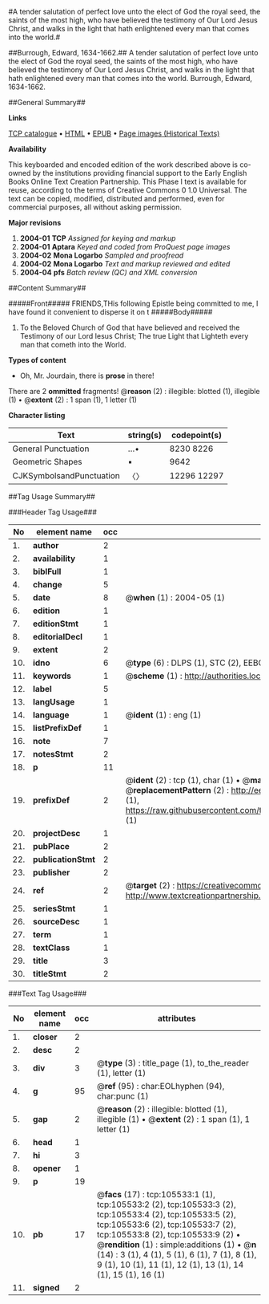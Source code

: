 #A tender salutation of perfect love unto the elect of God the royal seed, the saints of the most high, who have believed the testimony of Our Lord Jesus Christ, and walks in the light that hath enlightened every man that comes into the world.#

##Burrough, Edward, 1634-1662.##
A tender salutation of perfect love unto the elect of God the royal seed, the saints of the most high, who have believed the testimony of Our Lord Jesus Christ, and walks in the light that hath enlightened every man that comes into the world.
Burrough, Edward, 1634-1662.

##General Summary##

**Links**

[TCP catalogue](http://www.ota.ox.ac.uk/tcp/)  • 
[HTML](http://tei.it.ox.ac.uk/tcp/Texts-HTML/free/A30/A30546.html)  • 
[EPUB](http://tei.it.ox.ac.uk/tcp/Texts-EPUB/free/A30/A30546.epub) • 
[Page images (Historical Texts)](https://data.historicaltexts.jisc.ac.uk/view?pubId=eebo-16965317e&pageId=eebo-16965317e-105533-1)

**Availability**

This keyboarded and encoded edition of the
	       work described above is co-owned by the institutions
	       providing financial support to the Early English Books
	       Online Text Creation Partnership. This Phase I text is
	       available for reuse, according to the terms of Creative
	       Commons 0 1.0 Universal. The text can be copied,
	       modified, distributed and performed, even for
	       commercial purposes, all without asking permission.

**Major revisions**

1. __2004-01__ __TCP__ *Assigned for keying and markup*
1. __2004-01__ __Aptara__ *Keyed and coded from ProQuest page images*
1. __2004-02__ __Mona Logarbo__ *Sampled and proofread*
1. __2004-02__ __Mona Logarbo__ *Text and markup reviewed and edited*
1. __2004-04__ __pfs__ *Batch review (QC) and XML conversion*

##Content Summary##

#####Front#####
FRIENDS,THis following Epistle being committed to me,
I have found it convenient to disperse it on
t
#####Body#####

1. To the Beloved Church of God that have believed and
received the Testimony of our Lord Iesus Christ;
The true Light that Lighteth every man that cometh
into the World.

**Types of content**

  * Oh, Mr. Jourdain, there is **prose** in there!

There are 2 **ommitted** fragments! 
 @__reason__ (2) : illegible: blotted (1), illegible (1)  •  @__extent__ (2) : 1 span (1), 1 letter (1)

**Character listing**


|Text|string(s)|codepoint(s)|
|---|---|---|
|General Punctuation|…•|8230 8226|
|Geometric Shapes|▪|9642|
|CJKSymbolsandPunctuation|〈〉|12296 12297|

##Tag Usage Summary##

###Header Tag Usage###

|No|element name|occ|attributes|
|---|---|---|---|
|1.|__author__|2||
|2.|__availability__|1||
|3.|__biblFull__|1||
|4.|__change__|5||
|5.|__date__|8| @__when__ (1) : 2004-05 (1)|
|6.|__edition__|1||
|7.|__editionStmt__|1||
|8.|__editorialDecl__|1||
|9.|__extent__|2||
|10.|__idno__|6| @__type__ (6) : DLPS (1), STC (2), EEBO-CITATION (1), OCLC (1), VID (1)|
|11.|__keywords__|1| @__scheme__ (1) : http://authorities.loc.gov/ (1)|
|12.|__label__|5||
|13.|__langUsage__|1||
|14.|__language__|1| @__ident__ (1) : eng (1)|
|15.|__listPrefixDef__|1||
|16.|__note__|7||
|17.|__notesStmt__|2||
|18.|__p__|11||
|19.|__prefixDef__|2| @__ident__ (2) : tcp (1), char (1)  •  @__matchPattern__ (2) : ([0-9\-]+):([0-9IVX]+) (1), (.+) (1)  •  @__replacementPattern__ (2) : http://eebo.chadwyck.com/downloadtiff?vid=$1&page=$2 (1), https://raw.githubusercontent.com/textcreationpartnership/Texts/master/tcpchars.xml#$1 (1)|
|20.|__projectDesc__|1||
|21.|__pubPlace__|2||
|22.|__publicationStmt__|2||
|23.|__publisher__|2||
|24.|__ref__|2| @__target__ (2) : https://creativecommons.org/publicdomain/zero/1.0/ (1), http://www.textcreationpartnership.org/docs/. (1)|
|25.|__seriesStmt__|1||
|26.|__sourceDesc__|1||
|27.|__term__|1||
|28.|__textClass__|1||
|29.|__title__|3||
|30.|__titleStmt__|2||


###Text Tag Usage###

|No|element name|occ|attributes|
|---|---|---|---|
|1.|__closer__|2||
|2.|__desc__|2||
|3.|__div__|3| @__type__ (3) : title_page (1), to_the_reader (1), letter (1)|
|4.|__g__|95| @__ref__ (95) : char:EOLhyphen (94), char:punc (1)|
|5.|__gap__|2| @__reason__ (2) : illegible: blotted (1), illegible (1)  •  @__extent__ (2) : 1 span (1), 1 letter (1)|
|6.|__head__|1||
|7.|__hi__|3||
|8.|__opener__|1||
|9.|__p__|19||
|10.|__pb__|17| @__facs__ (17) : tcp:105533:1 (1), tcp:105533:2 (2), tcp:105533:3 (2), tcp:105533:4 (2), tcp:105533:5 (2), tcp:105533:6 (2), tcp:105533:7 (2), tcp:105533:8 (2), tcp:105533:9 (2)  •  @__rendition__ (1) : simple:additions (1)  •  @__n__ (14) : 3 (1), 4 (1), 5 (1), 6 (1), 7 (1), 8 (1), 9 (1), 10 (1), 11 (1), 12 (1), 13 (1), 14 (1), 15 (1), 16 (1)|
|11.|__signed__|2||
